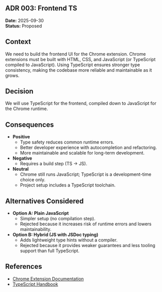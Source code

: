 ## ADR 003: Frontend TS

**Date:** 2025-09-30 \
**Status:** Proposed

## Context
We need to build the frontend UI for the Chrome extension. Chrome extensions must be built with HTML, CSS, and JavaScript (or TypeScript compiled to JavaScript). Using TypeScript ensures stronger type consistency, making the codebase more reliable and maintainable as it grows.

## Decision
We will use TypeScript for the frontend, compiled down to JavaScript for the Chrome runtime.

## Consequences
- **Positive**
  - Type safety reduces common runtime errors.
  - Better developer experience with autocompletion and refactoring.
  - More maintainable and scalable for long-term development.
- **Negative**
  - Requires a build step (TS → JS).
- **Neutral**
  - Chrome still runs JavaScript; TypeScript is a development-time choice only.
  - Project setup includes a TypeScript toolchain.

## Alternatives Considered
- **Option A: Plain JavaScript**
  - Simpler setup (no compilation step).
  - Rejected because it increases risk of runtime errors and lowers maintainability.
- **Option B: Hybrid (JS with JSDoc typing)**
  - Adds lightweight type hints without a compiler.
  - Rejected because it provides weaker guarantees and less tooling support than full TypeScript.

## References
- [Chrome Extension Documentation](https://developer.chrome.com/docs/extensions)
- [TypeScript Handbook](https://www.typescriptlang.org/docs/)
